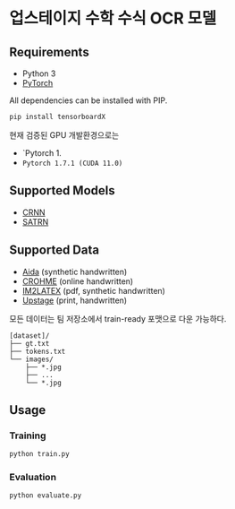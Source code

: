 # 업스테이지 수학 수식 OCR 모델

## Requirements

- Python 3
- [PyTorch][pytorch]

All dependencies can be installed with PIP.

```sh
pip install tensorboardX
```

현재 검증된 GPU 개발환경으로는
- `Pytorch 1.
- `Pytorch 1.7.1 (CUDA 11.0)`


## Supported Models

- [CRNN][arxiv-zhang18]
- [SATRN](https://github.com/clovaai/SATRN)


## Supported Data
- [Aida][Aida] (synthetic handwritten)
- [CROHME][CROHME] (online handwritten)
- [IM2LATEX][IM2LATEX] (pdf, synthetic handwritten)
- [Upstage][Upstage] (print, handwritten)


모든 데이터는 팀 저장소에서 train-ready 포맷으로 다운 가능하다.
```
[dataset]/
├── gt.txt
├── tokens.txt
└── images/
    ├── *.jpg
    ├── ...     
    └── *.jpg
```


## Usage

### Training

```sh
python train.py
```


### Evaluation

```sh
python evaluate.py
```

[arxiv-zhang18]: https://arxiv.org/pdf/1801.03530.pdf
[CROHME]: https://www.isical.ac.in/~crohme/
[Aida]: https://www.kaggle.com/aidapearson/ocr-data
[Upstage]: https://www.upstage.ai/
[IM2LATEX]: http://lstm.seas.harvard.edu/latex/
[pytorch]: https://pytorch.org/
